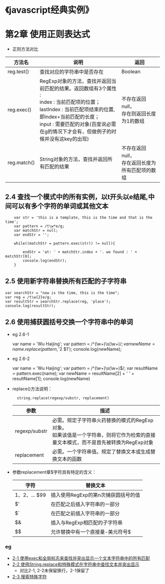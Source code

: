 《javascript经典实例》
======

# 第2章  使用正则表达式

- 正则方法对比

方法名             |   说明      |   返回
--|--|--
reg.test()          |   查找对应的字符串中是否存在       |   Boolean
reg.exec()          |   RegExp对象的方法，查找并返回当前匹配的结果。返回数组有3个属性 : <br/>index : 当前匹配项的位置；<br/>lastIndex : 当前匹配项结束的位置,即index+当前匹配的长度；<br/>input : 需要匹配的对象(百度说必需在g的情况下才会有，但做例子的时候并没有这key的出现)  | 不存在返回null，<br/>存在则返回长度为1的数组
reg.match()         |   String对象的方法，查找并返回所有匹配的结果    |   不存在返回null，<br/>存在返回长度为所有匹配项的数组

## 2.4 查找一个模式中的所有实例，以t开头以e结尾,中间可以有多个字符的单词或其他文本

        var str = 'this is a template, this is the time and that is the time';
        var pattern = /t\w*e/g;
        var matchStr = null;
        var endStr = '';

        while((matchStr = pattern.exec(str)) != null){

            endStr = 'at: ' + matchStr.index + '. we found : ' + matchStr[0];
            console.log(endStr);
        }


## 2.5 使用新字符串替换所有匹配的子字符串

    var searchStr = "now is the time, this is the time";
    var reg = /t\w{2}e/g;
    var resultStr = searchStr.replace(reg, 'place');
    console.log(resultStr);

## 2.6 使用捕获圆括号交换一个字符串中的单词

- eg 2.6-1

    var name = 'Wu Haijing';
    var pattern = /^(\w+)\s(\w+)$/;
    var newName = name.replace(pattern, '$2 $1');
    console.log(newName);

- eg 2.6-2

    var name = 'Wu Haijing';
    var pattern = /^(\w+)\s(\w+)$/;
    var resultName = pattern.exec(name);
    var newName = resultName[2] + ' ' + resultName[1];
    console.log(newName)


- replace()方法说明：

        string.replace(regexp/substr, replacement)
    
    参数 | 描述
    --|--
    regexp/substr | 必需。规定子字符串火药替换的模式的RegExp对象。<br/>如果该值是一个字符串，则将它作为检索的直接量文本模式，而不是首先被转换为RegExp对象
    replacement | 必需。一个字符串值。规定了替换文本或生成替换文本的函数

- 参数replacement章$字符具有特定的含义：

    字符 | 替换文本
    --|--
    $1、$2、... $99 | 插入使用RegExp的第n次捕获圆括号的值
    $' | 在匹配之后插入字符串的一部分
    $` | 在匹配之前插入字符串的一部分
    $& | 插入与RegExp相匹配的子字符串
    $$ | 允许替换中有一个直接量-美元符号$


### eg
- [2-1 使用exec和全局标志来查找并突出显示一个文本字符串中的所有匹配](template/2-1.html)
- [2-2 使用String.replace和特殊模式在字符串中查找文本并突出显示](template/2-2.html)
    + 对比2-1, 2-2未保留换行，2-1保留了
- [2-3 搜索特殊字符](template/2-3.html)